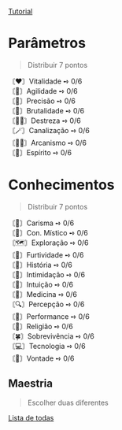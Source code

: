 [Tutorial](https://github.com/Masumikun/Another-World-RPG-/blob/a357f1a904161ebe04fe2a7ad283b076c98ac2f6/Systems/Function.md)

# Parâmetros
> Distribuir 7 pontos 

〘❤️〙Vitalidade ➺ 0/6<br>
〘👟️〙Agilidade ➺ 0/6<br>
〘🎯〙Precisão ➺ 0/6<br>
〘💪〙Brutalidade ➺ 0/6<br>
〘🤹‍♂️〙Destreza ➺ 0/6<br>
〘🪄〙Canalização ➺ 0/6<br>
〘🧙‍♂️〙Arcanismo ➺ 0/6<br>
〘🙏〙Espírito ➺ 0/6

# Conhecimentos
> Distribuir 7 pontos

〘💬〙Carisma ➺ 0/6<br>
〘🔮〙Con. Místico ➺ 0/6<br>
〘🗺️〙Exploração ➺ 0/6<br>
〘🥷〙Furtividade ➺ 0/6<br>
〘📖〙História ➺ 0/6<br>
〘🔪〙Intimidação ➺ 0/6<br>
〘🤍〙Intuição ➺ 0/6<br>
〘🥼〙Medicina ➺ 0/6<br>
〘🔍〙Percepção ➺ 0/6<br>
〘🎨〙Performance ➺ 0/6<br>
〘💠〙Religião ➺ 0/6<br>
〘🍀〙Sobrevivência ➺ 0/6<br>
〘💻〙Tecnologia ➺ 0/6<br>
〘🪽〙Vontade ➺ 0/6

## Maestria
> Escolher duas diferentes


[Lista de todas](https://github.com/Masumikun/Another-World-RPG-/blob/b511a84133d0ddd5e162e839086138584469161b/Systems/Maestrias.md)
